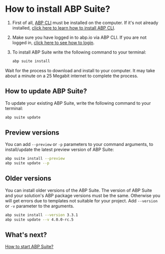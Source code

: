 # How to install ABP Suite?

1. First of all, [ABP CLI](https://docs.abp.io/{{Document_Language_Code}}/abp/{{Document_Version}}/CLI) must be installed on the computer. If it's not already installed, [click here to learn how to install ABP CLI](https://docs.abp.io/{{Document_Language_Code}}/abp/{{Document_Version}}/CLI#installation). 

2. Make sure you have logged in to abp.io via ABP CLI. If you are not logged in, [click here to see how to login](https://docs.abp.io/{{Document_Language_Code}}/abp/{{Document_Version}}/CLI#login).

3. To install ABP Suite write the following command to your terminal:

   ```bash
   abp suite install
   ```
   

Wait for the process to download and install to your computer. It may take about a minute on a 25 Megabit internet to complete the process.

## How to update ABP Suite?

To update your existing ABP Suite, write the following command to your terminal:

```bash
abp suite update
```

## Preview versions

You can add `--preview` or `-p` parameters to your command arguments, to install/update the latest preview version of ABP Suite:

```bash
abp suite install --preview
abp suite update --p
```


## Older versions

You can install older versions of the ABP Suite. The version of ABP Suite and your solution's ABP package versions must be the same. Otherwise you will get errors due to templates not suitable for your project. Add `--version` or `-v` parameter to the arguments.

```bash
abp suite install --version 3.3.1
abp suite update --v 4.0.0-rc.5
```

## What's next?

[How to start ABP Suite?](how-to-start.md)